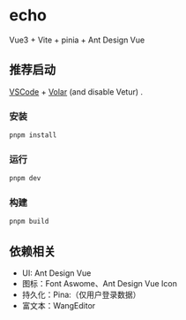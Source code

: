 # echo

Vue3 + Vite + pinia + Ant Design Vue

## 推荐启动

[VSCode](https://code.visualstudio.com/) + [Volar](https://marketplace.visualstudio.com/items?itemName=Vue.volar) (and
disable Vetur) .

### 安装

```sh
pnpm install
```

### 运行

```sh
pnpm dev
```

### 构建

```sh
pnpm build
```

## 依赖相关

- UI: Ant Design Vue
- 图标：Font Aswome、Ant Design Vue Icon
- 持久化：Pina:（仅用户登录数据）
- 富文本：WangEditor